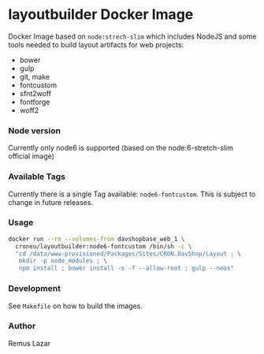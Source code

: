layoutbuilder Docker Image
===

Docker Image based on `node:strech-slim` which includes NodeJS and some tools
needed to build layout artifacts for web projects:

* bower
* gulp
* git, make
* fontcustom
* sfnt2woff
* fontforge
* woff2

### Node version

Currently only node6 is supported (based on the node:6-stretch-slim official image)

### Available Tags

Currently there is a single Tag available: `node6-fontcustom`. This is subject
to change in future releases.

### Usage

```bash
docker run --rm --volumes-from davshopbase_web_1 \
  croneu/layoutbuilder:node6-fontcustom /bin/sh -c \
  "cd /data/www-provisioned/Packages/Sites/CRON.DavShop/Layout ; \
   mkdir -p node_modules ; \
   npm install ; bower install -s -f --allow-root ; gulp --neos"
```

### Development

See `Makefile` on how to build the images.

### Author

Remus Lazar
